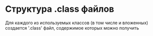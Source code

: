 # Структура .class файлов

Для каждого из используемых классов (в том числе и вложенных) создается '.class' файл, содержимое которых можно получить 
